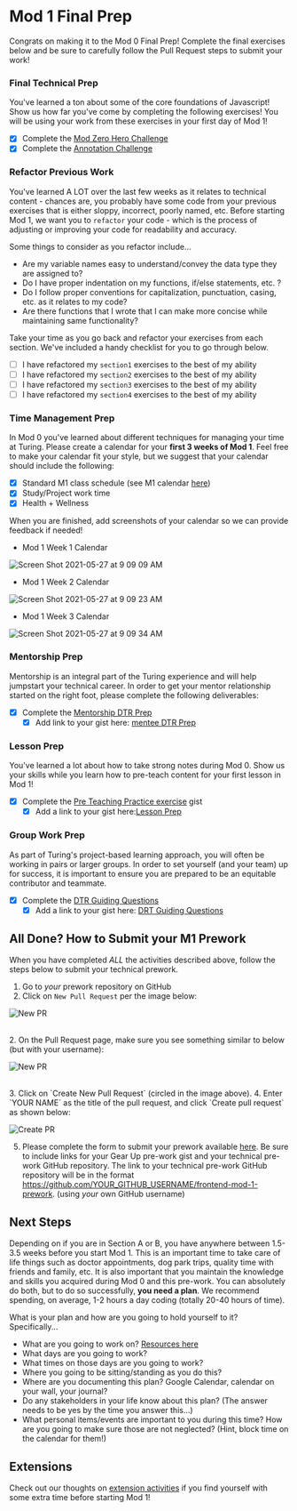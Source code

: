 # Mod 1 Final Prep
Congrats on making it to the Mod 0 Final Prep! Complete the final exercises below and be sure to carefully follow the Pull Request steps to submit your work!

### Final Technical Prep
You've learned a ton about some of the core foundations of Javascript! Show us how far you've come by completing the following exercises! You will be using your work from these exercises in your first day of Mod 1!

- [x] Complete the [Mod Zero Hero Challenge](./modZeroHero.js)
- [x] Complete the [Annotation Challenge](./annotations.js)

### Refactor Previous Work
You've learned A LOT over the last few weeks as it relates to technical content - chances are, you probably have some code from your previous exercises that is either sloppy, incorrect, poorly named, etc. Before starting Mod 1, we want you to `refactor` your code - which is the process of adjusting or improving your code for readability and accuracy.

Some things to consider as you refactor include...
- Are my variable names easy to understand/convey the data type they are assigned to?
- Do I have proper indentation on my functions, if/else statements, etc. ?
- Do I follow proper conventions for capitalization, punctuation, casing, etc. as it relates to my code?
- Are there functions that I wrote that I can make more concise while maintaining same functionality?

Take your time as you go back and refactor your exercises from each section. We've included a handy checklist for you to go through below.

- [ ] I have refactored my `section1` exercises to the best of my ability
- [ ] I have refactored my `section2` exercises to the best of my ability
- [ ] I have refactored my `section3` exercises to the best of my ability
- [ ] I have refactored my `section4` exercises to the best of my ability

### Time Management Prep
In Mod 0 you've learned about different techniques for managing your time at Turing. Please create a calendar for your **first 3 weeks of Mod 1**. Feel free to make your calendar fit your style, but we suggest that your calendar should include the following:
- [x] Standard M1 class schedule (see M1 calendar [here](https://frontend.turing.io/today/))
- [x] Study/Project work time
- [x] Health + Wellness

When you are finished, add screenshots of your calendar so we can provide feedback if needed!

- Mod 1 Week 1 Calendar

![Screen Shot 2021-05-27 at 9 09 09 AM](https://user-images.githubusercontent.com/83611094/119851382-986f4680-becb-11eb-873e-cdd10b2c72cd.png)

- Mod 1 Week 2 Calendar

![Screen Shot 2021-05-27 at 9 09 23 AM](https://user-images.githubusercontent.com/83611094/119851639-cce30280-becb-11eb-8f50-74e07e21bd4f.png)

- Mod 1 Week 3 Calendar

![Screen Shot 2021-05-27 at 9 09 34 AM](https://user-images.githubusercontent.com/83611094/119851725-e1bf9600-becb-11eb-9255-1efb6c49a50c.png)

### Mentorship Prep
Mentorship is an integral part of the Turing experience and will help jumpstart your technical career. In order to get your mentor relationship started on the right foot, please complete the following deliverables:
- [x] Complete the [Mentorship DTR Prep](https://gist.github.com/ericweissman/51965bdcbf42970d43d817818bfaef3c)
  - [x] Add link to your gist here: [mentee DTR Prep](https://gist.github.com/nzambonivergara/0582c5b9e4d6f1b3809cd9b0daf15457)

### Lesson Prep
You've learned a lot about how to take strong notes during Mod 0. Show us your skills while you learn how to pre-teach content for your first lesson in Mod 1!
- [x] Complete the [Pre Teaching Practice exercise](https://gist.github.com/ericweissman/0036e8fe272c02bd6d4bb14f42fd2f79) gist
  - [x] Add a link to your gist here:[Lesson Prep](https://gist.github.com/nzambonivergara/7277b04c9b0a8bf38e1e6cf79b6d36e8)

### Group Work Prep
As part of Turing's project-based learning approach, you will often be working in pairs or larger groups. In order to set yourself (and your team) up for success, it is important to ensure you are prepared to be an equitable contributor and teammate.
- [x] Complete the [DTR Guiding Questions](https://gist.github.com/ericweissman/c56f3a98cdce761808c21d498a52f5c6)
  - [x] Add a link to your gist here: [DRT Guiding Questions](https://gist.github.com/nzambonivergara/3e65cacc519ca9e9d0d1aede0fe3ee91)

## All Done? How to Submit your M1 Prework
When you have completed *ALL* the activities described above, follow the steps below to submit your technical prework.

1. Go to *your* prework repository on GitHub
1. Click on `New Pull Request` per the image below:

![New PR](https://i.imgur.com/lGKNxwC.png)

<br>
2. On the Pull Request page, make sure you see something similar to below (but with your username):

![New PR](https://i.imgur.com/CwJH8os.png)

<br>
3. Click on `Create New Pull Request` (circled in the image above).
4. Enter `YOUR NAME` as the title of the pull request, and click `Create pull request` as shown below:

![Create PR](https://i.imgur.com/CQQzfNc.png)

5. Please complete the form to submit your prework available [here](https://forms.gle/wxoVuhHKjrRyvGW2A). Be sure to include links for your Gear Up pre-work gist and your technical pre-work GitHub repository. The link to your technical pre-work GitHub repository will be in the format https://github.com/YOUR_GITHUB_USERNAME/frontend-mod-1-prework. (using _your_ own GitHub username)

## Next Steps

Depending on if you are in Section A or B, you have anywhere between 1.5-3.5 weeks before you start Mod 1. This is an important time to take care of life things such as doctor appointments, dog park trips, quality time with friends and family, etc. It is also important that you maintain the knowledge and skills you acquired during Mod 0 and this pre-work. You can absolutely do both, but to do so successfully, **you need a plan**. We recommend spending, on average, 1-2 hours a day coding (totally 20-40 hours of time).

What is your plan and how are you going to hold yourself to it? Specifically...
- What are you going to work on? [Resources here](https://github.com/turingschool-examples/fe-m1-practice)
- What days are you going to work?
- What times on those days are you going to work?
- Where you going to be sitting/standing as you do this?
- Where are you documenting this plan? Google Calendar, calendar on your wall, your journal?
- Do any stakeholders in your life know about this plan? (The answer needs to be yes by the time you answer this...)
- What personal items/events are important to you during this time? How are you going to make sure those are not neglected? (Hint, block time on the calendar for them!)

## Extensions
Check out our thoughts on [extension activities](https://mod0.turing.io/prework/extensions) if you find yourself with some extra time before starting Mod 1!
